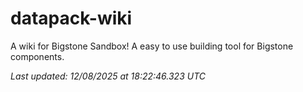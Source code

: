 # datapack-wiki
A wiki for Bigstone Sandbox! A easy to use building tool for Bigstone components.

_Last updated: 12/08/2025 at 18:22:46.323 UTC_
